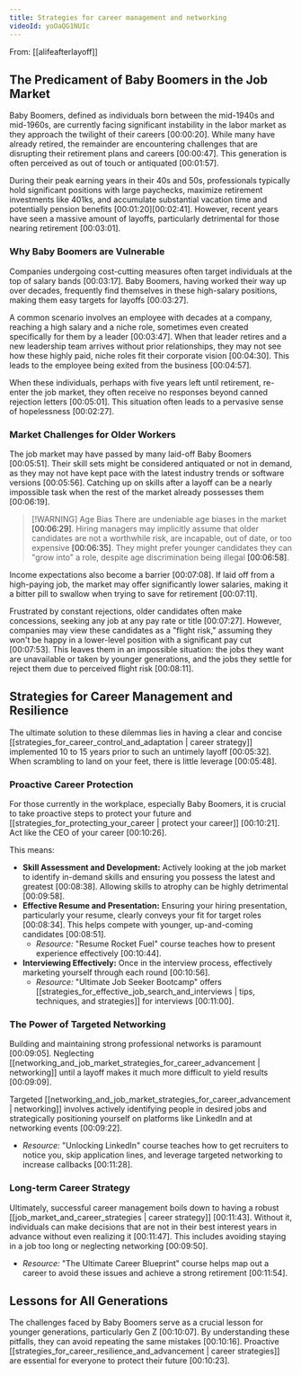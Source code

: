 ```yaml
---
title: Strategies for career management and networking
videoId: yoOaQG1NUIc
---
```


From: [[alifeafterlayoff]] <br/> 

## The Predicament of Baby Boomers in the Job Market
Baby Boomers, defined as individuals born between the mid-1940s and mid-1960s, are currently facing significant instability in the labor market as they approach the twilight of their careers <a class="yt-timestamp" data-t="00:00:20">[00:00:20]</a>. While many have already retired, the remainder are encountering challenges that are disrupting their retirement plans and careers <a class="yt-timestamp" data-t="00:00:47">[00:00:47]</a>. This generation is often perceived as out of touch or antiquated <a class="yt-timestamp" data-t="00:01:57">[00:01:57]</a>.

During their peak earning years in their 40s and 50s, professionals typically hold significant positions with large paychecks, maximize retirement investments like 401ks, and accumulate substantial vacation time and potentially pension benefits <a class="yt-timestamp" data-t="00:01:20">[00:01:20]</a><a class="yt-timestamp" data-t="00:02:41">[00:02:41]</a>. However, recent years have seen a massive amount of layoffs, particularly detrimental for those nearing retirement <a class="yt-timestamp" data-t="00:03:01">[00:03:01]</a>.

### Why Baby Boomers are Vulnerable
Companies undergoing cost-cutting measures often target individuals at the top of salary bands <a class="yt-timestamp" data-t="00:03:17">[00:03:17]</a>. Baby Boomers, having worked their way up over decades, frequently find themselves in these high-salary positions, making them easy targets for layoffs <a class="yt-timestamp" data-t="00:03:27">[00:03:27]</a>.

A common scenario involves an employee with decades at a company, reaching a high salary and a niche role, sometimes even created specifically for them by a leader <a class="yt-timestamp" data-t="00:03:47">[00:03:47]</a>. When that leader retires and a new leadership team arrives without prior relationships, they may not see how these highly paid, niche roles fit their corporate vision <a class="yt-timestamp" data-t="00:04:30">[00:04:30]</a>. This leads to the employee being exited from the business <a class="yt-timestamp" data-t="00:04:57">[00:04:57]</a>.

When these individuals, perhaps with five years left until retirement, re-enter the job market, they often receive no responses beyond canned rejection letters <a class="yt-timestamp" data-t="00:05:01">[00:05:01]</a>. This situation often leads to a pervasive sense of hopelessness <a class="yt-timestamp" data-t="00:02:27">[00:02:27]</a>.

### Market Challenges for Older Workers
The job market may have passed by many laid-off Baby Boomers <a class="yt-timestamp" data-t="00:05:51">[00:05:51]</a>. Their skill sets might be considered antiquated or not in demand, as they may not have kept pace with the latest industry trends or software versions <a class="yt-timestamp" data-t="00:05:56">[00:05:56]</a>. Catching up on skills after a layoff can be a nearly impossible task when the rest of the market already possesses them <a class="yt-timestamp" data-t="00:06:19">[00:06:19]</a>.

> [!WARNING] Age Bias
> There are undeniable age biases in the market <a class="yt-timestamp" data-t="00:06:29">[00:06:29]</a>. Hiring managers may implicitly assume that older candidates are not a worthwhile risk, are incapable, out of date, or too expensive <a class="yt-timestamp" data-t="00:06:35">[00:06:35]</a>. They might prefer younger candidates they can "grow into" a role, despite age discrimination being illegal <a class="yt-timestamp" data-t="00:06:58">[00:06:58]</a>.

Income expectations also become a barrier <a class="yt-timestamp" data-t="00:07:08">[00:07:08]</a>. If laid off from a high-paying job, the market may offer significantly lower salaries, making it a bitter pill to swallow when trying to save for retirement <a class="yt-timestamp" data-t="00:07:11">[00:07:11]</a>.

Frustrated by constant rejections, older candidates often make concessions, seeking any job at any pay rate or title <a class="yt-timestamp" data-t="00:07:27">[00:07:27]</a>. However, companies may view these candidates as a "flight risk," assuming they won't be happy in a lower-level position with a significant pay cut <a class="yt-timestamp" data-t="00:07:53">[00:07:53]</a>. This leaves them in an impossible situation: the jobs they want are unavailable or taken by younger generations, and the jobs they settle for reject them due to perceived flight risk <a class="yt-timestamp" data-t="00:08:11">[00:08:11]</a>.

## Strategies for Career Management and Resilience
The ultimate solution to these dilemmas lies in having a clear and concise [[strategies_for_career_control_and_adaptation | career strategy]] implemented 10 to 15 years prior to such an untimely layoff <a class="yt-timestamp" data-t="00:05:32">[00:05:32]</a>. When scrambling to land on your feet, there is little leverage <a class="yt-timestamp" data-t="00:05:48">[00:05:48]</a>.

### Proactive Career Protection
For those currently in the workplace, especially Baby Boomers, it is crucial to take proactive steps to protect your future and [[strategies_for_protecting_your_career | protect your career]] <a class="yt-timestamp" data-t="00:10:21">[00:10:21]</a>. Act like the CEO of your career <a class="yt-timestamp" data-t="00:10:26">[00:10:26]</a>.

This means:
*   **Skill Assessment and Development:** Actively looking at the job market to identify in-demand skills and ensuring you possess the latest and greatest <a class="yt-timestamp" data-t="00:08:38">[00:08:38]</a>. Allowing skills to atrophy can be highly detrimental <a class="yt-timestamp" data-t="00:09:58">[00:09:58]</a>.
*   **Effective Resume and Presentation:** Ensuring your hiring presentation, particularly your resume, clearly conveys your fit for target roles <a class="yt-timestamp" data-t="00:08:34">[00:08:34]</a>. This helps compete with younger, up-and-coming candidates <a class="yt-timestamp" data-t="00:08:51">[00:08:51]</a>.
    *   *Resource:* "Resume Rocket Fuel" course teaches how to present experience effectively <a class="yt-timestamp" data-t="00:10:44">[00:10:44]</a>.
*   **Interviewing Effectively:** Once in the interview process, effectively marketing yourself through each round <a class="yt-timestamp" data-t="00:10:56">[00:10:56]</a>.
    *   *Resource:* "Ultimate Job Seeker Bootcamp" offers [[strategies_for_effective_job_search_and_interviews | tips, techniques, and strategies]] for interviews <a class="yt-timestamp" data-t="00:11:00">[00:11:00]</a>.

### The Power of Targeted Networking
Building and maintaining strong professional networks is paramount <a class="yt-timestamp" data-t="00:09:05">[00:09:05]</a>. Neglecting [[networking_and_job_market_strategies_for_career_advancement | networking]] until a layoff makes it much more difficult to yield results <a class="yt-timestamp" data-t="00:09:09">[00:09:09]</a>.

Targeted [[networking_and_job_market_strategies_for_career_advancement | networking]] involves actively identifying people in desired jobs and strategically positioning yourself on platforms like LinkedIn and at networking events <a class="yt-timestamp" data-t="00:09:22">[00:09:22]</a>.

*   *Resource:* "Unlocking LinkedIn" course teaches how to get recruiters to notice you, skip application lines, and leverage targeted networking to increase callbacks <a class="yt-timestamp" data-t="00:11:28">[00:11:28]</a>.

### Long-term Career Strategy
Ultimately, successful career management boils down to having a robust [[job_market_and_career_strategies | career strategy]] <a class="yt-timestamp" data-t="00:11:43">[00:11:43]</a>. Without it, individuals can make decisions that are not in their best interest years in advance without even realizing it <a class="yt-timestamp" data-t="00:11:47">[00:11:47]</a>. This includes avoiding staying in a job too long or neglecting networking <a class="yt-timestamp" data-t="00:09:50">[00:09:50]</a>.

*   *Resource:* "The Ultimate Career Blueprint" course helps map out a career to avoid these issues and achieve a strong retirement <a class="yt-timestamp" data-t="00:11:54">[00:11:54]</a>.

## Lessons for All Generations
The challenges faced by Baby Boomers serve as a crucial lesson for younger generations, particularly Gen Z <a class="yt-timestamp" data-t="00:10:07">[00:10:07]</a>. By understanding these pitfalls, they can avoid repeating the same mistakes <a class="yt-timestamp" data-t="00:10:16">[00:10:16]</a>. Proactive [[strategies_for_career_resilience_and_advancement | career strategies]] are essential for everyone to protect their future <a class="yt-timestamp" data-t="00:10:23">[00:10:23]</a>.
